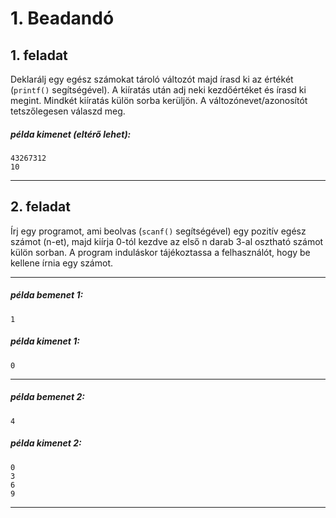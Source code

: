 # 1. Beadandó

## 1. feladat
Deklarálj egy egész számokat tároló változót majd
írasd ki az értékét (`printf()` segítségével).
A kiíratás után adj neki kezdőértéket és írasd ki megint.
Mindkét kiíratás külön sorba kerüljön.
A változónevet/azonosítót tetszőlegesen válaszd meg.

##### példa kimenet (eltérő lehet):
```
43267312
10
```
---

## 2. feladat

Írj egy programot, ami beolvas (`scanf()` segítségével) egy pozitív egész számot (n-et), majd kiírja
0-tól kezdve az első n darab 3-al osztható számot külön sorban.
A program induláskor tájékoztassa a felhasználót, hogy be kellene írnia egy számot.

---
##### példa bemenet 1:
```
1
```
##### példa kimenet 1:
```
0
```
---
##### példa bemenet 2:
```
4
```
##### példa kimenet 2:
```
0
3
6
9
```
---